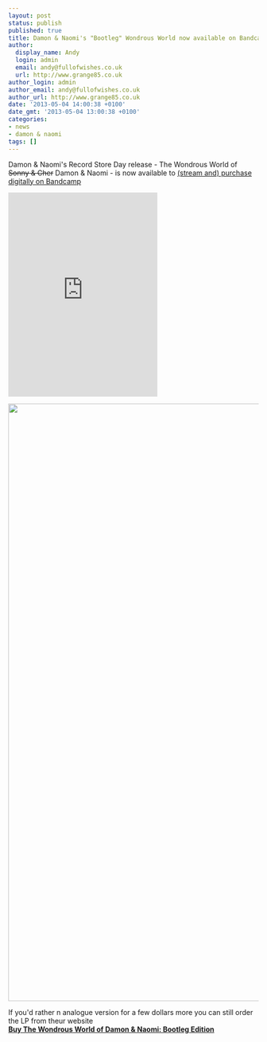```yaml
---
layout: post
status: publish
published: true
title: Damon & Naomi's "Bootleg" Wondrous World now available on Bandcamp
author:
  display_name: Andy
  login: admin
  email: andy@fullofwishes.co.uk
  url: http://www.grange85.co.uk
author_login: admin
author_email: andy@fullofwishes.co.uk
author_url: http://www.grange85.co.uk
date: '2013-05-04 14:00:38 +0100'
date_gmt: '2013-05-04 13:00:38 +0100'
categories:
- news
- damon & naomi
tags: []
---
```

<p>Damon & Naomi's Record Store Day release - The Wondrous World of <del datetime="2013-05-04T12:53:45+00:00">Sonny & Cher</del> Damon & Naomi - is now available to <a href="http://damonandnaomi.bandcamp.com/album/the-wondrous-world-of-damon-naomi-bootleg-edition">(stream and) purchase digitally on Bandcamp</a></p>
<p><iframe class="aligncenter" width="300" height="410" style="position: relative; display: block; width: 300px; height: 410px;" src="http://bandcamp.com/EmbeddedPlayer/v=2/album=1184884747/size=grande3/bgcol=FFFFFF/linkcol=4285BB/" allowtransparency="true" frameborder="0"><a href="http://damonandnaomi.bandcamp.com/album/the-wondrous-world-of-damon-naomi-bootleg-edition">The Wondrous World of Damon &amp; Naomi (bootleg edition) by Damon &amp; Naomi</a></iframe></p>
<p><img src="http://media.fullofwishes.co.uk/03-damon_and_naomi/sleeves/dan_wondrous_world_bootleg.jpg" width="1200" height="1200" class="aligncenter" /></p>
<p>If you'd rather n analogue version for a few dollars more you can still order the LP from theur website<br />
<a href="http://damonandnaomi.com/shop/dn-wondrous-world-lp/"><strong>Buy The Wondrous World of Damon & Naomi: Bootleg Edition</strong></a></p>
